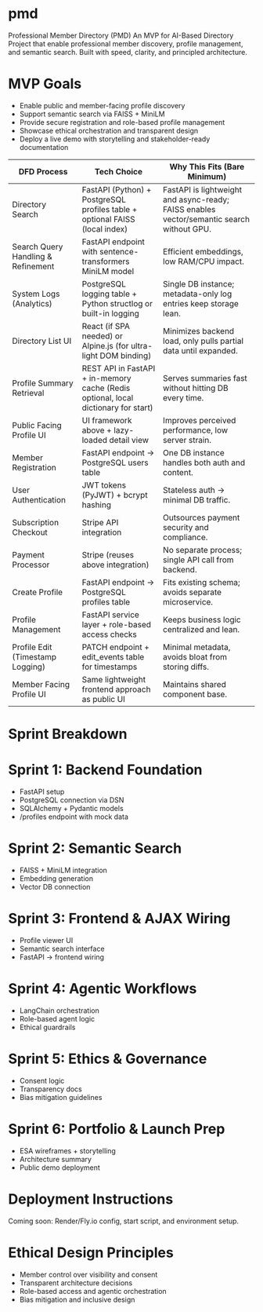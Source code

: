 # pmd
Professional Member Directory (PMD)
An MVP for AI-Based Directory Project that enable professional member discovery, profile management, and semantic search. Built with speed, clarity, and principled architecture.

# MVP Goals
- Enable public and member-facing profile discovery
- Support semantic search via FAISS + MiniLM
- Provide secure registration and role-based profile management
- Showcase ethical orchestration and transparent design
- Deploy a live demo with storytelling and stakeholder-ready documentation

| DFD Process                        | Tech Choice                                                                        | Why This Fits (Bare Minimum)                                                              |
|------------------------------------|------------------------------------------------------------------------------------|-------------------------------------------------------------------------------------------|
| Directory Search                   | FastAPI (Python) + PostgreSQL profiles table + optional FAISS (local index)        | FastAPI is lightweight and async-ready; FAISS enables vector/semantic search without GPU. |
| Search Query Handling & Refinement | FastAPI endpoint with sentence-transformers MiniLM model                           | Efficient embeddings, low RAM/CPU impact.                                                 |
| System Logs (Analytics)            | PostgreSQL logging table + Python structlog or built-in logging                    | Single DB instance; metadata-only log entries keep storage lean.                          |
| Directory List UI                  | React (if SPA needed) or Alpine.js (for ultra-light DOM binding)                   | Minimizes backend load, only pulls partial data until expanded.                           |
| Profile Summary Retrieval          | REST API in FastAPI + in-memory cache (Redis optional, local dictionary for start) | Serves summaries fast without hitting DB every time.                                      |
| Public Facing Profile UI           | UI framework above + lazy-loaded detail view                                       | Improves perceived performance, low server strain.                                        |
| Member Registration                | FastAPI endpoint → PostgreSQL users table                                          | One DB instance handles both auth and content.                                            |
| User Authentication                | JWT tokens (PyJWT) + bcrypt hashing                                                | Stateless auth → minimal DB traffic.                                                      |
| Subscription Checkout              | Stripe API integration                                                             | Outsources payment security and compliance.                                               |
| Payment Processor                  | Stripe (reuses above integration)                                                  | No separate process; single API call from backend.                                        |
| Create Profile                     | FastAPI endpoint → PostgreSQL profiles table                                       | Fits existing schema; avoids separate microservice.                                       |
| Profile Management                 | FastAPI service layer + role-based access checks                                   | Keeps business logic centralized and lean.                                                |
| Profile Edit (Timestamp Logging)   | PATCH endpoint + edit_events table for timestamps                                  | Minimal metadata, avoids bloat from storing diffs.                                        |
| Member Facing Profile UI           | Same lightweight frontend approach as public UI                                    | Maintains shared component base.                                                          |



# Sprint Breakdown

# Sprint 1: Backend Foundation
- FastAPI setup
- PostgreSQL connection via DSN
- SQLAlchemy + Pydantic models
- /profiles endpoint with mock data

# Sprint 2: Semantic Search
- FAISS + MiniLM integration
- Embedding generation
- Vector DB connection

# Sprint 3: Frontend & AJAX Wiring
- Profile viewer UI
- Semantic search interface
- FastAPI → frontend wiring

# Sprint 4: Agentic Workflows
- LangChain orchestration
- Role-based agent logic
- Ethical guardrails

# Sprint 5: Ethics & Governance
- Consent logic
- Transparency docs
- Bias mitigation guidelines

# Sprint 6: Portfolio & Launch Prep
- ESA wireframes + storytelling
- Architecture summary
- Public demo deployment

# Deployment Instructions
Coming soon: Render/Fly.io config, start script, and environment setup.

# Ethical Design Principles
- Member control over visibility and consent
- Transparent architecture decisions
- Role-based access and agentic orchestration
- Bias mitigation and inclusive design
